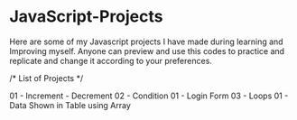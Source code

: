# JavaScript-Projects
Here are some of my Javascript projects I have made during learning and Improving myself. Anyone can preview and use this codes to practice and replicate and change it according to your preferences.

/* List of Projects */

01 - Increment - Decrement
02 - Condition
    01 - Login Form
03 - Loops
    01 - Data Shown in Table using Array
